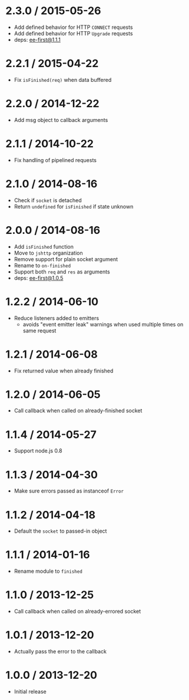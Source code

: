 2.3.0 / 2015-05-26
==================

  * Add defined behavior for HTTP `CONNECT` requests
  * Add defined behavior for HTTP `Upgrade` requests
  * deps: ee-first@1.1.1

2.2.1 / 2015-04-22
==================

  * Fix `isFinished(req)` when data buffered

2.2.0 / 2014-12-22
==================

  * Add msg object to callback arguments

2.1.1 / 2014-10-22
==================

  * Fix handling of pipelined requests

2.1.0 / 2014-08-16
==================

  * Check if `socket` is detached
  * Return `undefined` for `isFinished` if state unknown

2.0.0 / 2014-08-16
==================

  * Add `isFinished` function
  * Move to `jshttp` organization
  * Remove support for plain socket argument
  * Rename to `on-finished`
  * Support both `req` and `res` as arguments
  * deps: ee-first@1.0.5

1.2.2 / 2014-06-10
==================

  * Reduce listeners added to emitters
    - avoids "event emitter leak" warnings when used multiple times on same request

1.2.1 / 2014-06-08
==================

  * Fix returned value when already finished

1.2.0 / 2014-06-05
==================

  * Call callback when called on already-finished socket

1.1.4 / 2014-05-27
==================

  * Support node.js 0.8

1.1.3 / 2014-04-30
==================

  * Make sure errors passed as instanceof `Error`

1.1.2 / 2014-04-18
==================

  * Default the `socket` to passed-in object

1.1.1 / 2014-01-16
==================

  * Rename module to `finished`

1.1.0 / 2013-12-25
==================

  * Call callback when called on already-errored socket

1.0.1 / 2013-12-20
==================

  * Actually pass the error to the callback

1.0.0 / 2013-12-20
==================

  * Initial release
